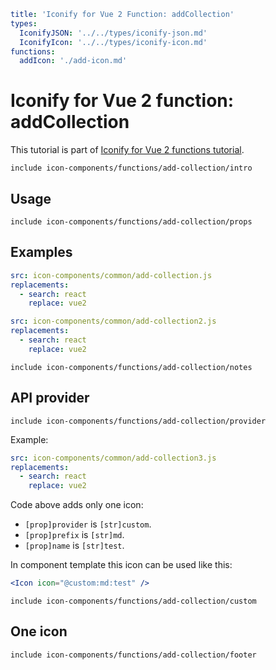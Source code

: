 ```yaml
title: 'Iconify for Vue 2 Function: addCollection'
types:
  IconifyJSON: '../../types/iconify-json.md'
  IconifyIcon: '../../types/iconify-icon.md'
functions:
  addIcon: './add-icon.md'
```

# Iconify for Vue 2 function: addCollection

This tutorial is part of [Iconify for Vue 2 functions tutorial](./index.md#functions).

`include icon-components/functions/add-collection/intro`

## Usage

`include icon-components/functions/add-collection/props`

## Examples

```yaml
src: icon-components/common/add-collection.js
replacements:
  - search: react
    replace: vue2
```

```yaml
src: icon-components/common/add-collection2.js
replacements:
  - search: react
    replace: vue2
```

`include icon-components/functions/add-collection/notes`

## API provider

`include icon-components/functions/add-collection/provider`

Example:

```yaml
src: icon-components/common/add-collection3.js
replacements:
  - search: react
    replace: vue2
```

Code above adds only one icon:

- `[prop]provider` is `[str]custom`.
- `[prop]prefix` is `[str]md`.
- `[prop]name` is `[str]test`.

In component template this icon can be used like this:

```jsx
<Icon icon="@custom:md:test" />
```

`include icon-components/functions/add-collection/custom`

## One icon

`include icon-components/functions/add-collection/footer`
